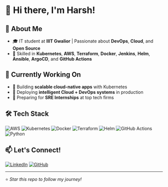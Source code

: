 # 👋 Hi there, I'm Harsh!

## 🚀 About Me
- 🎓 IT student at **IIIT Gwalior** | Passionate about **DevOps**, **Cloud**, and **Open Source**
- 🔧 Skilled in **Kubernetes**, **AWS**, **Terraform**, **Docker**, **Jenkins**, **Helm**, **Ansible**, **ArgoCD**, and **GitHub Actions**

## 💼 Currently Working On
- 🚀 Building **scalable cloud-native apps** with Kubernetes  
- 🤖 Deploying **intelligent Cloud + DevOps systems** in production  
- 🌱 Preparing for **SRE Internships** at top tech firms  

## 🛠️ Tech Stack
![AWS](https://img.shields.io/badge/AWS-orange?style=flat&logo=amazonaws)
![Kubernetes](https://img.shields.io/badge/Kubernetes-blue?style=flat&logo=kubernetes)
![Docker](https://img.shields.io/badge/Docker-2496ED?style=flat&logo=docker)
![Terraform](https://img.shields.io/badge/Terraform-5C4EE5?style=flat&logo=terraform)
![Helm](https://img.shields.io/badge/Helm-0F1689?style=flat&logo=helm)
![GitHub Actions](https://img.shields.io/badge/GitHub_Actions-2088FF?style=flat&logo=githubactions)
![Python](https://img.shields.io/badge/Python-3670A0?style=flat&logo=python)


## 📫 Let's Connect!
[![LinkedIn](https://img.shields.io/badge/LinkedIn-blue?style=flat&logo=linkedin)](https://www.linkedin.com/in/jerry008/)
[![GitHub](https://img.shields.io/badge/GitHub-%2312100E.svg?style=flat&logo=github&logoColor=white)](https://github.com/arshjerry)

---

⭐️ *Star this repo to follow my journey!*
